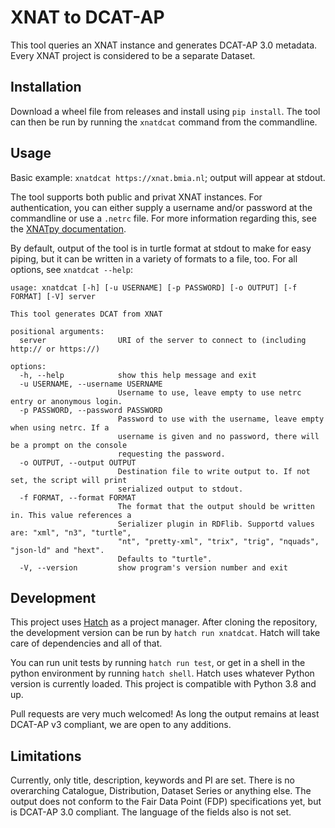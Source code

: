 # XNAT to DCAT-AP

This tool queries an XNAT instance and generates DCAT-AP 3.0 metadata. Every XNAT project is considered
to be a separate Dataset.

## Installation

Download a wheel file from releases and install using `pip install`. The tool can then be run by
running the `xnatdcat` command from the commandline.

## Usage

Basic example: `xnatdcat https://xnat.bmia.nl`; output will appear at stdout.

The tool supports both public and privat XNAT instances. For authentication, you can either supply
a username and/or password at the commandline or use a `.netrc` file. For more information regarding
this, see the [XNATpy documentation](https://xnat.readthedocs.io/en/latest/static/tutorial.html#credentials).

By default, output of the tool is in turtle format at stdout to make for easy piping, but it can be
written in a variety of formats to a file, too. For all options, see `xnatdcat --help`:

```text
usage: xnatdcat [-h] [-u USERNAME] [-p PASSWORD] [-o OUTPUT] [-f FORMAT] [-V] server

This tool generates DCAT from XNAT

positional arguments:
  server                URI of the server to connect to (including http:// or https://)

options:
  -h, --help            show this help message and exit
  -u USERNAME, --username USERNAME
                        Username to use, leave empty to use netrc entry or anonymous login.
  -p PASSWORD, --password PASSWORD
                        Password to use with the username, leave empty when using netrc. If a
                        username is given and no password, there will be a prompt on the console
                        requesting the password.
  -o OUTPUT, --output OUTPUT
                        Destination file to write output to. If not set, the script will print
                        serialized output to stdout.
  -f FORMAT, --format FORMAT
                        The format that the output should be written in. This value references a
                        Serializer plugin in RDFlib. Supportd values are: "xml", "n3", "turtle",
                        "nt", "pretty-xml", "trix", "trig", "nquads", "json-ld" and "hext".
                        Defaults to "turtle".
  -V, --version         show program's version number and exit
```

## Development

This project uses [Hatch](https://hatch.pypa.io/latest/) as a project manager. After cloning the
repository, the development version can be run by `hatch run xnatdcat`. Hatch will take care of
dependencies and all of that.

You can run unit tests by running `hatch run test`, or get in a shell in the python environment by
running `hatch shell`. Hatch uses whatever Python version is currently loaded.
This project is compatible with Python 3.8 and up.

Pull requests are very much welcomed! As long the output remains at least DCAT-AP v3 compliant,
we are open to any additions.

## Limitations

Currently, only title, description, keywords and PI are set. There is no overarching Catalogue,
Distribution, Dataset Series or anything else. The output does not conform to the Fair Data Point
(FDP) specifications yet, but is DCAT-AP 3.0 compliant. The language of the fields also is not set.
